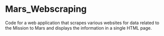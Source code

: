 # Mars_Webscraping
Code for a web application that scrapes various websites for data related to the Mission to Mars and displays the information in a single HTML page.
